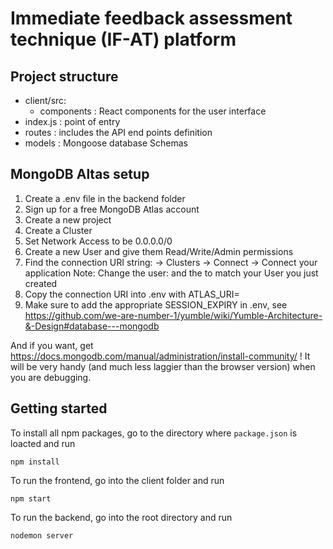 # Immediate feedback assessment technique (IF-AT) platform

## Project structure
- client/src:
    - components : React components for the user interface
- index.js : point of entry
- routes : includes the API end points definition
- models : Mongoose database Schemas

## MongoDB Altas setup
 
1. Create a .env file in the backend folder
2. Sign up for a free MongoDB Atlas account
3. Create a new project
4. Create a Cluster
5. Set Network Access to be 0.0.0.0/0
6. Create a new User and give them Read/Write/Admin permissions
7. Find the connection URI string:
   -> Clusters -> Connect -> Connect your application
   Note: Change the user: and the <password> to match your User you just created
8. Copy the connection URI into .env with ATLAS_URI=<connection string>
9. Make sure to add the appropriate SESSION_EXPIRY in .env, see https://github.com/we-are-number-1/yumble/wiki/Yumble-Architecture-&-Design#database---mongodb
    
And if you want, get https://docs.mongodb.com/manual/administration/install-community/ ! It will be very handy (and much less laggier than the browser version) when you are debugging.



## Getting started

To install all npm packages, go to the directory where ```package.json``` is loacted and run
```angular2html
npm install
```
To run the frontend, go into the client folder and run
```angular2html
npm start
```
To run the backend, go into the root directory and run
```angular2html
nodemon server
```





 

